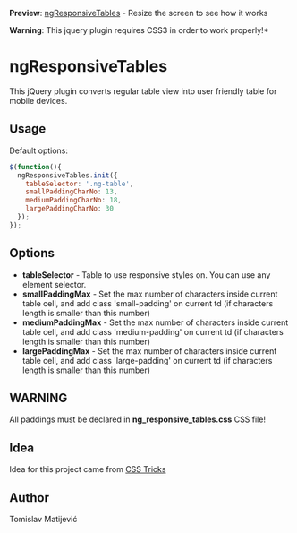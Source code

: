 **Preview**: [ngResponsiveTables](http://tmatijev.github.io/jquery.ngResponsiveTables) - Resize the screen to see how it works

**Warning**: This jquery plugin requires CSS3 in order to work properly!*

ngResponsiveTables
==========================

This jQuery plugin converts regular table view into user friendly table for mobile devices.

## Usage ##

Default options:

```javascript
$(function(){
  ngResponsiveTables.init({
    tableSelector: '.ng-table',
    smallPaddingCharNo: 13,
  	mediumPaddingCharNo: 18,
    largePaddingCharNo: 30
  });
});
```

## Options ##

* __tableSelector__ - Table to use responsive styles on. You can use any element selector.
* __smallPaddingMax__ - Set the max number of characters inside current table cell, and add class 'small-padding' on current td (if characters length is smaller than this number)
* __mediumPaddingMax__ - Set the max number of characters inside current table cell, and add class 'medium-padding' on current td (if characters length is smaller than this number)
* __largePaddingMax__ - Set the max number of characters inside current table cell, and add class 'large-padding' on current td (if characters length is smaller than this number)

## WARNING ##
All paddings must be declared in __ng_responsive_tables.css__ CSS file!

## Idea ##
Idea for this project came from [CSS Tricks](http://css-tricks.com/examples/ResponsiveTables/responsive.php)

## Author ##

Tomislav Matijević

